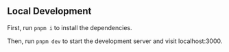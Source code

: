 ## Local Development

First, run `pnpm i` to install the dependencies.

Then, run `pnpm dev` to start the development server and visit localhost:3000.


